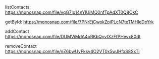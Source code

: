 listContacts:
https://monosnap.com/file/vqG7Io14nYlUiMQ0nfTpAdXT0Q8OkC

getById:
https://monosnap.com/file/7PNrEjCwokZpiPLcN7teTMHleDoYrk

addContact
https://monosnap.com/file/DUMViMdA4oRKbQyvtXzFfPHevx80dt

removeContact
https://monosnap.com/file/nZ6bwUvFksv4O2VT0x5wJHfxS8SxTi